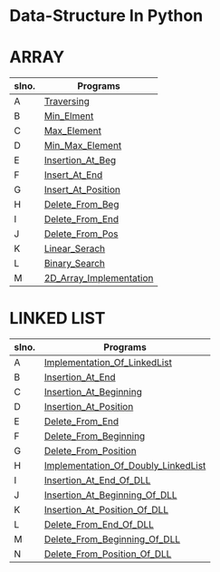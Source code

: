 # Data-Structure In Python

# ARRAY

| slno. | Programs                                                                                                                               |
| ----- | -------------------------------------------------------------------------------------------------------------------------------------- |
| A     | [Traversing             ](https://github.com/hacker-404-error/Data-Structure-In-Python/blob/master/Array/A-Traversing.py)              |
| B     | [Min_Elment             ](https://github.com/hacker-404-error/Data-Structure-In-Python/blob/master/Array/B-Min_Elment.py)              |
| C     | [Max_Element            ](https://github.com/hacker-404-error/Data-Structure-In-Python/blob/master/Array/C-Max_Element.py)             |
| D     | [Min_Max_Element        ](https://github.com/hacker-404-error/Data-Structure-In-Python/blob/master/Array/D-Min_Max_Element.py)         |
| E     | [Insertion_At_Beg       ](https://github.com/hacker-404-error/Data-Structure-In-Python/blob/master/Array/E-Insertion_At_Beg.py)        |
| F     | [Insert_At_End          ](https://github.com/hacker-404-error/Data-Structure-In-Python/blob/master/Array/F-Insert_At_End.py)           |
| G     | [Insert_At_Position     ](https://github.com/hacker-404-error/Data-Structure-In-Python/blob/master/Array/G-Insert_At_Position.py)      |
| H     | [Delete_From_Beg        ](https://github.com/hacker-404-error/Data-Structure-In-Python/blob/master/Array/H-Delete_From_Beg.py)         |
| I     | [Delete_From_End        ](https://github.com/hacker-404-error/Data-Structure-In-Python/blob/master/Array/I-Delete_From_End.py)         |
| J     | [Delete_From_Pos        ](https://github.com/hacker-404-error/Data-Structure-In-Python/blob/master/Array/J-Delete_From_Pos.py)         |
| K     | [Linear_Serach          ](https://github.com/hacker-404-error/Data-Structure-In-Python/blob/master/Array/K-Linear_Serach.py)           |
| L     | [Binary_Search          ](https://github.com/hacker-404-error/Data-Structure-In-Python/blob/master/Array/L-Binary_Search.py)           |
| M     | [2D_Array_Implementation](https://github.com/hacker-404-error/Data-Structure-In-Python/blob/master/Array/M-2D_Array_Implementation.py) |



 # LINKED LIST

 | slno. | Programs                                                                                                                                                             |
 | ----- | -------------------------------------------------------------------------------------------------------------------------------------------------------------------- |
 | A     | [Implementation_Of_LinkedList       ](https://github.com/hacker-404-error/Data-Structure-In-Python/blob/master/Linked_List/A-Implementation_Of_LinkedList.py)        |
 | B     | [Insertion_At_End                   ](https://github.com/hacker-404-error/Data-Structure-In-Python/blob/master/Linked_List/B-Insertion_At_End.py)                    |
 | C     | [Insertion_At_Beginning             ](https://github.com/hacker-404-error/Data-Structure-In-Python/blob/master/Linked_List/C-Insertion_At_Beginning.py)              |
 | D     | [Insertion_At_Position              ](https://github.com/hacker-404-error/Data-Structure-In-Python/blob/master/Linked_List/D-Insertion_At_Position.py)               |
 | E     | [Delete_From_End                    ](https://github.com/hacker-404-error/Data-Structure-In-Python/blob/master/Linked_List/E-Delete_From_End.py)                     |
 | F     | [Delete_From_Beginning              ](https://github.com/hacker-404-error/Data-Structure-In-Python/blob/master/Linked_List/F-Delete_From_Beginning.py)               |
 | G     | [Delete_From_Position               ](https://github.com/hacker-404-error/Data-Structure-In-Python/blob/master/Linked_List/G-Delete_From_Position.py)                |
 | H     | [Implementation_Of_Doubly_LinkedList](https://github.com/hacker-404-error/Data-Structure-In-Python/blob/master/Linked_List/H-Implementation_Of_Doubly_LinkedList.py) |
 | I     | [Insertion_At_End_Of_DLL            ](https://github.com/hacker-404-error/Data-Structure-In-Python/blob/master/Linked_List/I-Insertion_At_End_Of_DLL.py)             |
 | J     | [Insertion_At_Beginning_Of_DLL      ](https://github.com/hacker-404-error/Data-Structure-In-Python/blob/master/Linked_List/J-Insertion_At_Beginning_Of_DLL.py)       |
 | K     | [Insertion_At_Position_Of_DLL       ](https://github.com/hacker-404-error/Data-Structure-In-Python/blob/master/Linked_List/K-Insertion_At_Position_Of_DLL.py)        |
 | L     | [Delete_From_End_Of_DLL             ](https://github.com/hacker-404-error/Data-Structure-In-Python/blob/master/Linked_List/L-Delete_From_End_Of_DLL.py)              |
 | M     | [Delete_From_Beginning_Of_DLL       ](https://github.com/hacker-404-error/Data-Structure-In-Python/blob/master/Linked_List/M-Delete_From_Beginning_Of_DLL.py)        |
 | N     | [Delete_From_Position_Of_DLL        ](https://github.com/hacker-404-error/Data-Structure-In-Python/blob/master/Linked_List/N-Delete_From_Position_Of_DLL.py)         |
 